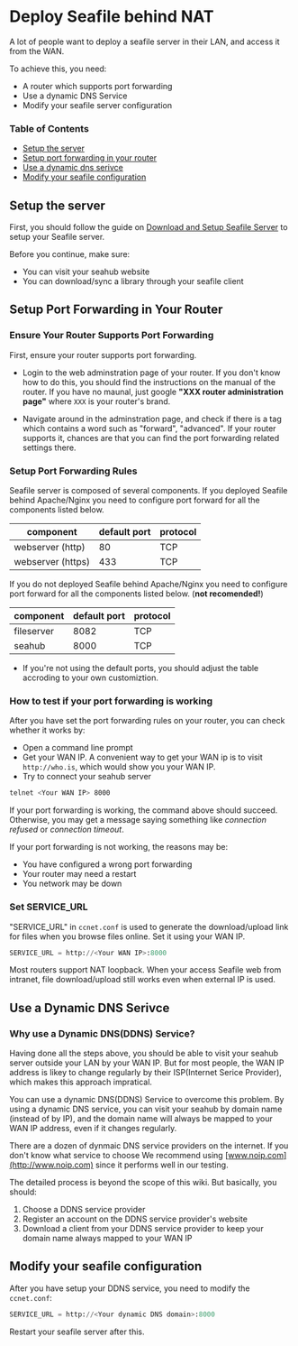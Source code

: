 # Deploy Seafile behind NAT

A lot of people want to deploy a seafile server in their LAN, and access it from the WAN.

To achieve this, you need:

- A router which supports port forwarding
- Use a dynamic DNS Service
- Modify your seafile server configuration

### Table of Contents

- [Setup the server](#setup-the-server)
- [Setup port forwarding in your router](#setup-port-forwarding-in-your-router)
- [Use a dynamic dns serivce](#use-a-dynamic-dns-serivce)
- [Modify your seafile configuration](#modify-your-seafile-configuration)


## Setup the server

First, you should follow the guide on [Download and Setup Seafile Server](using_sqlite.md) to setup your Seafile server.

Before you continue, make sure:

- You can visit your seahub website
- You can download/sync a library through your seafile client

## Setup Port Forwarding in Your Router

### Ensure Your Router Supports Port Forwarding

First, ensure your router supports port forwarding.

- Login to the web adminstration page of your router. If you don't know how to do this, you should find the instructions on the manual of the router. If you have no maunal, just google **"XXX router administration page"** where `XXX` is your router's brand.

- Navigate around in the adminstration page, and check if there is a tag which contains a word such as "forward", "advanced". If your router supports it, chances are that you can find the port forwarding related settings there.

### Setup Port Forwarding Rules

Seafile server is composed of several components. If you deployed Seafile behind Apache/Nginx you need to configure port forward for all the components listed below.

component          | default port | protocol
-------------------|--------------|----------
webserver (http)   | 80           | TCP 
webserver (https)  | 433          | TCP

If you do not deployed Seafile behind Apache/Nginx you need to configure port forward for all the components listed below. (**not recomended!**)

component  | default port | protocol
-----------|--------------|---------
fileserver | 8082         | TCP 
seahub     | 8000         | TCP

* If you're not using the default ports, you should adjust the table accroding to your own customiztion.

### How to test if your port forwarding is working

After you have set the port forwarding rules on your router, you can check whether it works by:

- Open a command line prompt
- Get your WAN IP. A convenient way to get your WAN ip is to visit `http://who.is`, which would show you your WAN IP.
- Try to connect your seahub server

```bash
telnet <Your WAN IP> 8000
```

If your port forwarding is working, the command above should succeed. Otherwise, you may get a message saying something like *connection refused* or *connection timeout*.

If your port forwarding is not working, the reasons may be:

- You have configured a wrong port forwarding
- Your router may need a restart
- You network may be down

### Set SERVICE_URL

"SERVICE_URL" in `ccnet.conf` is used to generate the download/upload link for files when you browse files online. Set it using your WAN IP.

```python
SERVICE_URL = http://<Your WAN IP>:8000
```

Most routers support NAT loopback. When your access Seafile web from intranet, file download/upload still works even when external IP is used.

## Use a Dynamic DNS Serivce

### Why use a Dynamic DNS(DDNS)  Service?

Having done all the steps above, you should be able to visit your seahub server outside your LAN by your WAN IP. But for most people, the WAN IP address is likey to change regularly by their ISP(Internet Serice Provider), which makes this approach impratical.

You can use a dynamic DNS(DDNS) Service to overcome this problem. By using a dynamic DNS service, you can visit your seahub by domain name (instead of by IP), and the domain name will always be mapped to your WAN IP address, even if it changes regularly.

There are a dozen of dynmaic DNS service providers on the internet. If you don't know what service to choose We recommend using [www.noip.com](http://www.noip.com) since it performs well in our testing.

The detailed process is beyond the scope of this wiki. But basically, you should:

1. Choose a DDNS service provider
2. Register an account on the DDNS service provider's website
3. Download a client from your DDNS service provider to keep your domain name always mapped to your WAN IP

## Modify your seafile configuration

After you have setup your DDNS service, you need to modify the `ccnet.conf`:

```python
SERVICE_URL = http://<Your dynamic DNS domain>:8000
```

Restart your seafile server after this.
